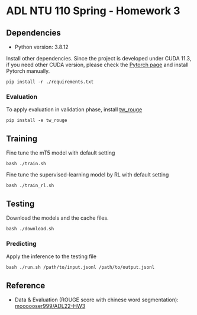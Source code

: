 # ADL NTU 110 Spring - Homework 3

## Dependencies

- Python version: 3.8.12

Install other dependencies. Since the project is developed under CUDA 11.3, if you need other CUDA version, please check the [Pytorch page](https://pytorch.org/get-started/locally/) and install Pytorch manually.

```shell
pip install -r ./requirements.txt
```

### Evaluation

To apply evaluation in validation phase, install [tw_rouge](https://github.com/JackywithaWhiteDog/ADL-2022/tree/main/hw03/tw_rouge)

```shell
pip install -e tw_rouge
```

## Training

Fine tune the mT5 model with default setting

```shell
bash ./train.sh
```

Fine tune the supervised-learning model by RL with default setting

```shell
bash ./train_rl.sh
```

## Testing

Download the models and the cache files.

```shell
bash ./download.sh
```

### Predicting

Apply the inference to the testing file

```shell
bash ./run.sh /path/to/input.jsonl /path/to/output.jsonl
```

## Reference

- Data & Evaluation (ROUGE score with chinese word segmentation): [moooooser999/ADL22-HW3](https://github.com/moooooser999/ADL22-HW3)
